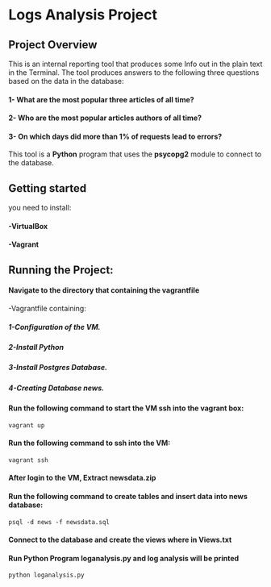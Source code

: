 # Logs Analysis Project
## Project Overview
This is an internal reporting tool that produces some Info out in the plain text in the Terminal.
The tool produces answers to the following three questions based on the data in the database:

#### 1- What are the most popular three articles of all time?
#### 2- Who are the most popular articles authors of all time?
#### 3- On which days did more than 1% of requests lead to errors?

This tool is a **Python** program that uses the **psycopg2** module to connect to the database.

## Getting started
you need to install:
#### -VirtualBox
#### -Vagrant

## Running the Project:
#### Navigate to the directory that containing the **vagrantfile**
-Vagrantfile containing:
##### 1-Configuration of the VM.
##### 2-Install Python
##### 3-Install Postgres Database.
##### 4-Creating Database **news**.

#### Run the following command to start the VM ssh into the vagrant box:
`vagrant up`

#### Run the following command to ssh into the VM:
`vagrant ssh`

#### After login to the VM, Extract  newsdata.zip

#### Run the following command to create tables and insert data into news database:
`psql -d news -f newsdata.sql`

#### Connect to the database and create the views where in **Views.txt**

#### Run Python Program **loganalysis.py** and log analysis will be printed
`python loganalysis.py`


